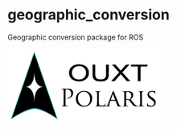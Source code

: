 # geographic_conversion
Geographic conversion package for ROS

![Developed By OUXT Polaris](img/logo.png "Logo")